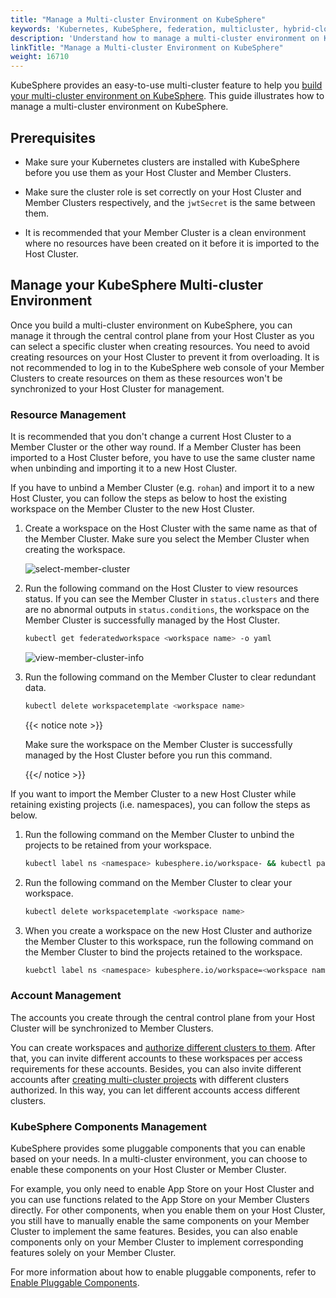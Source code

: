 ```yaml
---
title: "Manage a Multi-cluster Environment on KubeSphere"
keywords: 'Kubernetes, KubeSphere, federation, multicluster, hybrid-cloud'
description: 'Understand how to manage a multi-cluster environment on KubeSphere.'
linkTitle: "Manage a Multi-cluster Environment on KubeSphere"
weight: 16710
---
```


KubeSphere provides an easy-to-use multi-cluster feature to help you [build your multi-cluster environment on KubeSphere](../../../multicluster-management/). This guide illustrates how to manage a multi-cluster environment on KubeSphere.

## Prerequisites

- Make sure your Kubernetes clusters are installed with KubeSphere before you use them as your Host Cluster and Member Clusters. 

- Make sure the cluster role is set correctly on your Host Cluster and Member Clusters respectively, and the `jwtSecret` is the same between them.

- It is recommended that your Member Cluster is a clean environment where no resources have been created on it before it is imported to the Host Cluster.


## Manage your KubeSphere Multi-cluster Environment

Once you build a multi-cluster environment on KubeSphere, you can manage it through the central control plane from your Host Cluster as you can select a specific cluster when creating resources. You need to avoid creating resources on your Host Cluster to prevent it from overloading. It is not recommended to log in to the KubeSphere web console of your Member Clusters to create resources on them as these resources won't be synchronized to your Host Cluster for management.

### Resource Management

It is recommended that you don't change a current Host Cluster to a Member Cluster or the other way round. If a Member Cluster has been imported to a Host Cluster before, you have to use the same cluster name when unbinding and importing it to a new Host Cluster.

If you have to unbind a Member Cluster (e.g. `rohan`) and import it to a new Host Cluster, you can follow the steps as below to host the existing workspace on the Member Cluster to the new Host Cluster.

1. Create a workspace on the Host Cluster with the same name as that of the Member Cluster. Make sure you select the Member Cluster when creating the workspace.

   ![select-member-cluster](/images/docs/faq/multi-cluster-management/manage-multi-cluster/select-member-cluster.png)

2. Run the following command on the Host Cluster to view resources status. If you can see the Member Cluster in `status.clusters` and there are no abnormal outputs in `status.conditions`, the workspace on the Member Cluster is successfully managed by the Host Cluster.

   ```bash
   kubectl get federatedworkspace <workspace name> -o yaml
   ```

   ![view-member-cluster-info](/images/docs/faq/multi-cluster-management/manage-multi-cluster/view-member-cluster-info.png)

3. Run the following command on the Member Cluster to clear redundant data.

   ```bash
   kubectl delete workspacetemplate <workspace name>
   ```

   {{< notice note >}}

   Make sure the workspace on the Member Cluster is successfully managed by the Host Cluster before you run this command.

   {{</ notice >}}

If you want to import the Member Cluster to a new Host Cluster while retaining existing projects (i.e. namespaces), you can follow the steps as below.

1. Run the following command on the Member Cluster to unbind the projects to be retained from your workspace.

   ```bash
   kubectl label ns <namespace> kubesphere.io/workspace- && kubectl patch ns <namespace>   -p '{"metadata":{"ownerReferences":[]}}' --type=merge
   ```

2. Run the following command on the Member Cluster to clear your workspace.

   ```bash
   kubectl delete workspacetemplate <workspace name>
   ```

3. When you create a workspace on the new Host Cluster and authorize the Member Cluster to this workspace, run the following command on the Member Cluster to bind the projects retained to the workspace.

   ```bash
   kuebctl label ns <namespace> kubesphere.io/workspace=<workspace name>
   ```

### Account Management

The accounts you create through the central control plane from your Host Cluster will be synchronized to Member Clusters. 

You can create workspaces and [authorize different clusters to them](../../../cluster-administration/cluster-settings/cluster-visibility-and-authorization/). After that, you can invite different accounts to these workspaces per access requirements for these accounts. Besides, you can also invite different accounts after [creating multi-cluster projects](../../../project-administration/project-and-multicluster-project/#multi-cluster-projects) with different clusters authorized. In this way, you can let different accounts access different clusters.

### KubeSphere Components Management

KubeSphere provides some pluggable components that you can enable based on your needs. In a multi-cluster environment, you can choose to enable these components on your Host Cluster or Member Cluster.

For example, you only need to enable App Store on your Host Cluster and you can use functions related to the App Store on your Member Clusters directly. For other components, when you enable them on your Host Cluster, you still have to manually enable the same components on your Member Cluster to implement the same features. Besides, you can also enable components only on your Member Cluster to implement corresponding features solely on your Member Cluster.

For more information about how to enable pluggable components, refer to [Enable Pluggable Components](../../../pluggable-components/).


